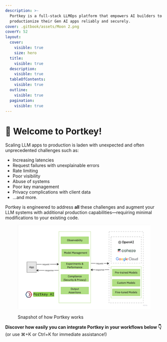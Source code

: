 ```yaml
---
description: >-
  Portkey is a full-stack LLMOps platform that empowers AI builders to
  productionize their Gen AI apps reliably and securely.
cover: .gitbook/assets/Moon 2.png
coverY: 52
layout:
  cover:
    visible: true
    size: hero
  title:
    visible: true
  description:
    visible: true
  tableOfContents:
    visible: true
  outline:
    visible: true
  pagination:
    visible: true
---
```


# 👋 Welcome to Portkey!

Scaling LLM apps to production is laden with unexpected and often unprecedented challenges such as:

* Increasing latencies
* Request failures with unexplainable errors
* Rate limiting
* Poor visibility
* Abuse of systems
* Poor key management
* Privacy complications with client data
* ...and more.

Portkey is engineered to address **all** these challenges and augment your LLM systems with additional production capabilities—requiring minimal modifications to your existing code.

<figure><img src=".gitbook/assets/portkey-middleware-v2.jpeg" alt=""><figcaption><p>Snapshot of how Portkey works</p></figcaption></figure>

**Discover how easily you can integrate Portkey in your workflows below 👇** (or use ⌘+K or Ctrl+K for immediate assistance!)
